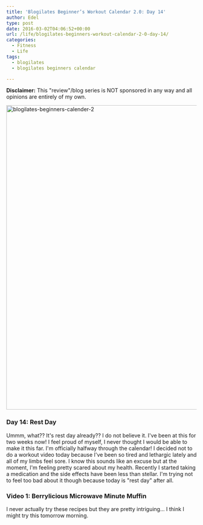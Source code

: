 ```yaml
---
title: 'Blogilates Beginner’s Workout Calendar 2.0: Day 14'
author: Edel
type: post
date: 2016-03-02T04:06:52+00:00
url: /life/blogilates-beginners-workout-calendar-2-0-day-14/
categories:
  - Fitness
  - Life
tags:
  - blogilates
  - blogilates beginners calendar

---
```

**Disclaimer:** This "review"/blog series is NOT sponsored in any way and all opinions are entirely of my own.

<a href="http://scattered.me/wp-content/uploads/2016/02/blogilates-beginners-calender-2.png" rel="attachment wp-att-11076"><img src="http://scattered.me/wp-content/uploads/2016/02/blogilates-beginners-calender-2-1024x806.png" alt="blogilates-beginners-calender-2" width="1024" height="806" class="alignnone size-large wp-image-11076" srcset="http://erzadel.net/blog/wp-content/uploads/2016/02/blogilates-beginners-calender-2-1024x806.png 1024w, http://erzadel.net/blog/wp-content/uploads/2016/02/blogilates-beginners-calender-2-300x236.png 300w, http://erzadel.net/blog/wp-content/uploads/2016/02/blogilates-beginners-calender-2-768x604.png 768w" sizes="(max-width: 1024px) 100vw, 1024px" /></a>

### Day 14: Rest Day

Ummm, what?? It's rest day already?? I do not believe it. I've been at this for two weeks now! I feel proud of myself, I never thought I would be able to make it this far. I'm officially halfway through the calendar! I decided not to do a workout video today because I've been so tired and lethargic lately and all of my limbs feel sore. I know this sounds like an excuse but at the moment, I'm feeling pretty scared about my health. Recently I started taking a medication and the side effects have been less than stellar. I'm trying not to feel too bad about it though because today is "rest day" after all.

### Video 1: Berrylicious Microwave Minute Muffin

I never actually try these recipes but they are pretty intriguing&#8230; I think I might try this tomorrow morning.

<div class="flex-video">
</div>


